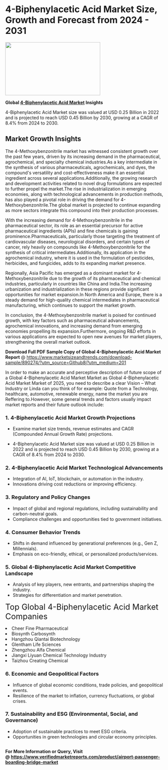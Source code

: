 <H1>4-Biphenylacetic Acid Market Size, Growth and Forecast from 2024 - 2031</H1><img class="aligncenter size-medium wp-image-584254" src="https://thirdeyenews.in/wp-content/uploads/2024/09/Global-Market-Research-300x168.jpeg" alt="" width="300" height="168" /><p><strong>Global&nbsp;<a href="https://www.marketsizeandtrends.com/download-sample/890274/?utm_source=Github8j?utm_medium=201">4-Biphenylacetic Acid Market</a> Insights</strong></p><p>4-Biphenylacetic Acid Market size was valued at USD 0.25 Billion in 2022 and is projected to reach USD 0.45 Billion by 2030, growing at a CAGR of 8.4% from 2024 to 2030.</p><p><h2>Market Growth Insights</h2> <p>The 4-Methoxybenzonitrile market has witnessed consistent growth over the past few years, driven by its increasing demand in the pharmaceutical, agrochemical, and specialty chemical industries.As a key intermediate in the synthesis of various pharmaceuticals, agrochemicals, and dyes, the compound's versatility and cost-effectiveness make it an essential ingredient across several applications.Additionally, the growing research and development activities related to novel drug formulations are expected to further propel the market.The rise in industrialization in emerging economies, along with technological advancements in production methods, has also played a pivotal role in driving the demand for 4-Methoxybenzonitrile.The global market is projected to continue expanding as more sectors integrate this compound into their production processes.</p> <p>With the increasing demand for 4-Methoxybenzonitrile in the pharmaceutical sector, its role as an essential precursor for active pharmaceutical ingredients (APIs) and fine chemicals is gaining prominence.Pharmaceuticals, particularly those targeting the treatment of cardiovascular diseases, neurological disorders, and certain types of cancer, rely heavily on compounds like 4-Methoxybenzonitrile for the synthesis of critical intermediates.Additionally, its application in the agrochemical industry, where it is used in the formulation of pesticides, herbicides, and fungicides, adds to its expanding market presence.</p> <p>Regionally, Asia Pacific has emerged as a dominant market for 4-Methoxybenzonitrile due to the growth of its pharmaceutical and chemical industries, particularly in countries like China and India.The increasing urbanization and industrialization in these regions provide significant opportunities for market expansion.In North America and Europe, there is a steady demand for high-quality chemical intermediates in pharmaceutical manufacturing, which continues to support the market growth.</p> <p>In conclusion, the 4-Methoxybenzonitrile market is poised for continued growth, with key factors such as pharmaceutical advancements, agrochemical innovations, and increasing demand from emerging economies propelling its expansion.Furthermore, ongoing R&D efforts in various applications are expected to open new avenues for market players, strengthening the overall market outlook.</p> <p><span class=""><strong>Download Full PDF Sample Copy of Global 4-Biphenylacetic Acid Market Report</strong> @ <a href="https://www.marketsizeandtrends.com/download-sample/890274/?utm_source=Github8j?utm_medium=201" target="_blank">https://www.marketsizeandtrends.com/download-sample/890274/?utm_source=Github8j?utm_medium=201</a></span></p><p>In order to make an accurate and perceptive description of future scope of a Global&nbsp;4-Biphenylacetic Acid Market Market as Global&nbsp;4-Biphenylacetic Acid Market Market of 2025, you need to describe a clear Vision &ndash; What Industry or Linda can you think of for example: Quote from a Technology, healthcare, automotive, renewable energy, name the market you are Reffering to.However, some general trends and factors usually impact market reports and their future outlook include:</p><h3>1.&nbsp;<strong>4-Biphenylacetic Acid Market Growth Projections</strong></h3><ul><li>Examine market size trends, revenue estimates and CAGR (Compounded Annual Growth Rate) projections.</li><li><p>4-Biphenylacetic Acid Market size was valued at USD 0.25 Billion in 2022 and is projected to reach USD 0.45 Billion by 2030, growing at a CAGR of 8.4% from 2024 to 2030.</p></li></ul><h3>2.&nbsp;<strong>4-Biphenylacetic Acid Market Technological Advancements</strong></h3><ul><li>Integration of AI, IoT, blockchain, or automation in the industry.</li><li>Innovations driving cost reductions or improving efficiency.</li></ul><h3>3.&nbsp;<strong>Regulatory and Policy Changes</strong></h3><ul><li>Impact of global and regional regulations, including sustainability and carbon-neutral goals.</li><li>Compliance challenges and opportunities tied to government initiatives.</li></ul><h3>4.&nbsp;<strong>Consumer Behavior Trends</strong></h3><ul><li>Shifts in demand influenced by generational preferences (e.g., Gen Z, Millennials).</li><li>Emphasis on eco-friendly, ethical, or personalized products/services.</li></ul><h3>5.&nbsp;<strong>Global 4-Biphenylacetic Acid Market Competitive Landscape</strong></h3><ul><li>Analysis of key players, new entrants, and partnerships shaping the industry.</li><li>Strategies for differentiation and market penetration.</li></ul><p data-pm-slice="1 1 []"><span style="color: inherit; font-family: inherit; font-size: 25px;">Top Global 4-Biphenylacetic Acid Market Companies</span></p><div class="" data-test-id=""><p><li>Cheer Fine Pharmaceutical</li><li> Biosynth Carbosynth</li><li> Hangzhou Qiantai Biotechnology</li><li> Glentham Life Sciences</li><li> Zhengzhou Alfa Chemical</li><li> Jiangxi Liyuan Chemical Technology Industry</li><li> Taizhou Creating Chemical</li></p></div><h3>6.&nbsp;<strong>Economic and Geopolitical Factors</strong></h3><ul><li>Influence of global economic conditions, trade policies, and geopolitical events.</li><li>Resilience of the market to inflation, currency fluctuations, or global crises.</li></ul><h3>7.&nbsp;<strong>Sustainability and ESG (Environmental, Social, and Governance)</strong></h3><ul><li>Adoption of sustainable practices to meet ESG criteria.</li><li>Opportunities in green technologies and circular economy principles.</li></ul><h2><strong style="font-size: 14px;">For More Information or Query, Visit @&nbsp;</strong><a style="background-color: #ffffff; font-size: 14px;" href="https://www.marketsizeandtrends.com/report/4-biphenylacetic-acid-market/" target="_blank">https://www.verifiedmarketreports.com/product/airport-passenger-boarding-bridge-market</a></h2>